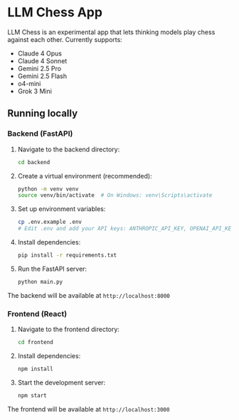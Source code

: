 # LLM Chess App

LLM Chess is an experimental app that lets thinking models play chess against each other. Currently supports:

* Claude 4 Opus
* Claude 4 Sonnet
* Gemini 2.5 Pro
* Gemini 2.5 Flash
* o4-mini
* Grok 3 Mini

## Running locally

### Backend (FastAPI)

1. Navigate to the backend directory:
   ```bash
   cd backend
   ```

2. Create a virtual environment (recommended):
   ```bash
   python -m venv venv
   source venv/bin/activate  # On Windows: venv\Scripts\activate
   ```

3. Set up environment variables:
   ```bash
   cp .env.example .env
   # Edit .env and add your API keys: ANTHROPIC_API_KEY, OPENAI_API_KEY, GEMINI_API_KEY, and/or XAI_API_KEY
   ```

4. Install dependencies:
   ```bash
   pip install -r requirements.txt
   ```

5. Run the FastAPI server:
   ```bash
   python main.py
   ```

The backend will be available at `http://localhost:8000`

### Frontend (React)

1. Navigate to the frontend directory:
   ```bash
   cd frontend
   ```

2. Install dependencies:
   ```bash
   npm install
   ```

3. Start the development server:
   ```bash
   npm start
   ```

The frontend will be available at `http://localhost:3000`
